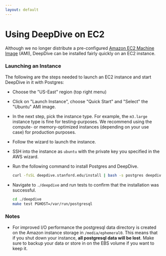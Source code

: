 ```yaml
---
layout: default
---
```


# Using DeepDive on EC2

Although we no longer distribute a pre-configured [Amazon EC2 Machine
Image](http://aws.amazon.com/ec2/) (AMI), DeepDive can be installed fairly quickly on an EC2 instance.

### Launching an Instance

The following are the steps needed to launch an EC2 instance and start DeepDive in it with Postgres:

- Choose the "US-East" region (top right menu)
- Click on "Launch Instance", choose "Quick Start" and "Select" the "Ubuntu" AMI image.
- In the next step, pick the instance type. For example, the `m3.large` instance type is fine
  for testing-purposes. We recommend using the compute- or memory-optimized
  instances (depending on your use case) for production purposes.
- Follow the wizard to launch the instance.
- SSH into the instance as `ubuntu` with the private key you specified in the
  AWS wizard.
- Run the following command to install Postgres and DeepDive.

    ```bash
    curl -fsSL deepdive.stanford.edu/install | bash -s postgres deepdive
    ```

- Navigate to `./deepdive` and run tests to confirm that the
  installation was successful.

    ```bash
    cd ./deepdive
    make test PGHOST=/var/run/postgresql
    ```

### Notes

- For improved I/O performance the postgresql data directory is created on the
  Amazon instance storage in `/media/ephemeral0`. This means that if you shut
  down your instance, **all postgresql data will be lost**. Make sure to backup
  your data or store in on the EBS volume if you want to keep it.

